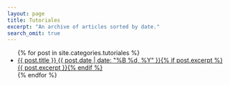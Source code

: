 ```yaml
---
layout: page
title: Tutoriales
excerpt: "An archive of articles sorted by date."
search_omit: true
---
```


<ul class="post-list">
{% for post in site.categories.tutoriales %}
  <li><article><a href="{{ site.url }}{{ post.url }}">{{ post.title }} <span class="entry-date"><time datetime="{{ post.date | date_to_xmlschema }}">{{ post.date | date: "%B %d, %Y" }}</time></span>{% if post.excerpt %} <span class="excerpt">{{ post.excerpt }}</span>{% endif %}</a></article></li>
{% endfor %}
</ul>
